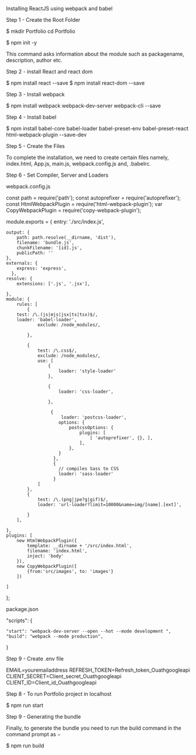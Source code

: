 Installing ReactJS using webpack and babel


Step 1 - Create the Root Folder

$ mkdir Portfolio
cd Portfolio

$ npm init -y

This command asks information about the module such as packagename, description, author etc.

Step 2 - install React and react dom

$ npm install react --save
$ npm install react-dom --save

Step 3 - Install webpack

$ npm install webpack webpack-dev-server webpack-cli --save

Step 4 - Install babel

$ npm install babel-core babel-loader babel-preset-env babel-preset-react html-webpack-plugin --save-dev

Step 5 - Create the Files

To complete the installation, we need to create certain files namely, index.html, App.js, main.js, webpack.config.js and, .babelrc. 

Step 6 - Set Compiler, Server and Loaders

webpack.config.js

const path = require('path');
const autoprefixer = require('autoprefixer');
const HtmlWebpackPlugin  = require('html-webpack-plugin');
var CopyWebpackPlugin = require('copy-webpack-plugin');

module.exports = {
    entry: './src/index.js',
    
   
    output: {
        path: path.resolve(__dirname, 'dist'),
        filename: 'bundle.js',
        chunkFilename: '[id].js',
        publicPath: ''
    },
    externals: {
        express: 'express',
      },
    resolve: {
        extensions: ['.js', '.jsx'],
       
    },
    module: {
        rules: [
            {
		test: /\.(js|mjs|jsx|ts|tsx)$/,
  		loader: 'babel-loader',
                exclude: /node_modules/,
                
            },
           
            {
                test: /\.css$/,
                exclude: /node_modules/,
                use: [
                    { 
                        loader: 'style-loader' 
                    },

                    { 
                        loader: 'css-loader',
                        
                    },

                     { 
                         loader: 'postcss-loader',
                        options: {
                            postcssOptions: {
                                plugins: [
                                    [ 'autoprefixer', {}, ],
                                ],
                            },
                        }
                      },
                      {
                        // compiles Sass to CSS
                        loader: 'sass-loader'
                      }
                ]
            },
            {
                test: /\.(png|jpe?g|gif)$/,
                loader: 'url-loader?limit=10000&name=img/[name].[ext]',
               
            }
        ],
       
    },
    plugins: [
        new HtmlWebpackPlugin({
            template: __dirname + '/src/index.html',
            filename: 'index.html',
            inject: 'body'
        }),
        new CopyWebpackPlugin([
            {from:'src/images', to: 'images'}
        ])
    
    ]
    
       
};

package.json

"scripts": {
    
    "start": "webpack-dev-server --open --hot --mode development ",
    "build": "webpack --mode production",
   
  }

Step 9 - Create .env file 

EMAIL=youremailaddress
REFRESH_TOKEN=Refresh_token_Ouathgoogleapi
CLIENT_SECRET=Client_secret_Ouathgoogleapi
CLIENT_ID=Client_id_Ouathgoogleapi

Step 8 - To run Portfolio project in localhost 

$  npm run start

Step 9 - Generating the bundle

Finally, to generate the bundle you need to run the build command in the command prompt as −

$ npm run build